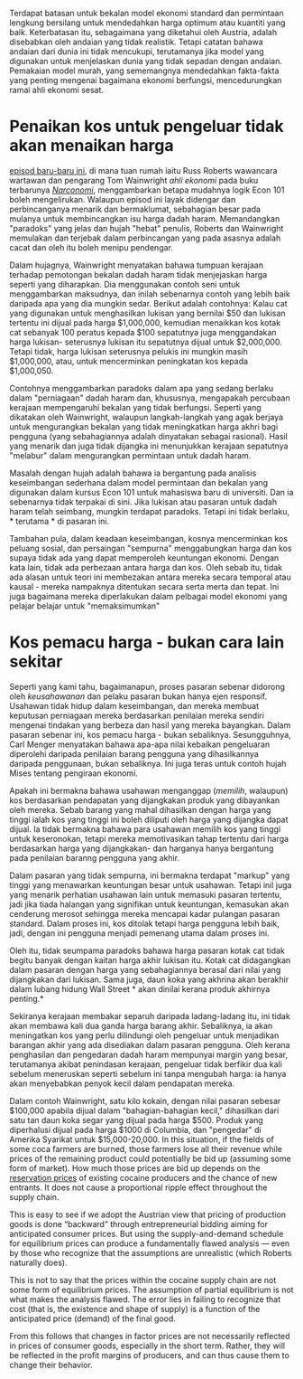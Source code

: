 Terdapat batasan untuk bekalan model ekonomi standard dan permintaan lengkung bersilang untuk mendedahkan harga optimum atau kuantiti yang baik. Keterbatasan itu, sebagaimana yang diketahui oleh Austria, adalah disebabkan oleh andaian yang tidak realistik. Tetapi catatan bahawa andaian dari dunia ini tidak mencukupi, terutamanya jika model yang digunakan untuk menjelaskan dunia yang tidak sepadan dengan andaian. Pemakaian model murah, yang sememangnya mendedahkan fakta-fakta yang penting mengenai bagaimana ekonomi berfungsi, mencedurungkan ramai ahli ekonomi sesat.

# Penaikan kos untuk pengeluar tidak akan menaikan harga 

[episod baru-baru ini](http://www.econtalk.org/archives/2017/02/tom*wainwright.html), di mana tuan rumah iaitu Russ Roberts wawancara wartawan dan pengarang Tom Wainwright *ahli ekonomi* pada buku terbarunya *[Narconomi](https://www.amazon.com/Narconomics-How-Run-Drug-Cartel/dp/1610395832/?tag=misesinsti-20)*, menggambarkan betapa mudahnya logik Econ 101 boleh mengelirukan. Walaupun episod ini layak didengar dan perbincanganya menarik dan bermaklumat, sebahagian besar pada mulanya untuk membincangkan isu harga dadah haram. Memandangkan "paradoks" yang jelas dan hujah "hebat" penulis, Roberts dan Wainwright memulakan dan terjebak dalam perbincangan yang pada asasnya adalah cacat dan oleh itu boleh menipu pendengar.

Dalam hujagnya, Wainwright menyatakan bahawa tumpuan kerajaan terhadap pemotongan bekalan dadah haram tidak menjejaskan harga seperti yang diharapkan. Dia menggunakan contoh seni untuk menggambarkan maksudnya, dan inilah sebenarnya contoh yang lebih baik daripada apa yang dia mungkin sedar. Berikut adalah contohnya: Kalau cat yang digunakan untuk menghasilkan lukisan yang bernilai $50 dan lukisan tertentu ini dijual pada harga $1,000,000, kemudian menaikkan kos kotak cat sebanyak 100 peratus kepada $100 sepatutnya juga menggandakan harga lukisan- seterusnya lukisan itu sepatutnya dijual untuk $2,000,000. Tetapi tidak, harga lukisan seterusnya pelukis ini mungkin masih $1,000,000, atau, untuk mencerminkan peningkatan kos kepada $1,000,050.

Contohnya menggambarkan paradoks dalam apa yang sedang berlaku dalam "perniagaan" dadah haram dan, khususnya, mengapakah percubaan kerajaan mempengaruhi bekalan yang tidak berfungsi. Seperti yang dikatakan oleh Wainwright, walaupun langkah-langkah yang agak berjaya untuk mengurangkan bekalan yang tidak meningkatkan harga akhri bagi pengguna (yang sebahagiannya adalah dinyatakan sebagai rasional). Hasil yang menarik dan juga tidak dijangka ini menunjukkan kerajaan sepatutnya "melabur" dalam mengurangkan permintaan untuk dadah haram.

Masalah dengan hujah adalah bahawa ia bergantung pada analisis keseimbangan sederhana dalam model permintaan dan bekalan yang digunakan dalam kursus Econ 101 untuk mahasiswa baru di universiti. Dan ia sebenarnya tidak terpakai di sini. Jika lukisan atau pasaran untuk dadah haram telah seimbang, mungkin terdapat paradoks. Tetapi ini tidak berlaku, * terutama * di pasaran ini.

Tambahan pula, dalam keadaan keseimbangan, kosnya mencerminkan kos peluang sosial, dan persaingan "sempurna" menggabungkan harga dan kos supaya tidak ada yang dapat memperoleh keuntungan ekonomi. Dengan kata lain, tidak ada perbezaan antara harga dan kos. Oleh sebab itu, tidak ada alasan untuk teori ini membezakan antara mereka secara temporal atau kausal - mereka nampaknya ditentukan secara serta merta dan tepat. Ini juga bagaimana mereka diperlakukan dalam pelbagai model ekonomi yang pelajar belajar untuk "memaksimumkan"

# Kos pemacu harga - bukan cara lain sekitar

Seperti yang kami tahu, bagaimanapun, proses pasaran sebenar didorong oleh *keusahawanan* dan pelaku pasaran bukan hanya ejen responsif. Usahawan tidak hidup dalam keseimbangan, dan mereka membuat keputusan perniagaan mereka berdasarkan penilaian mereka sendiri mengenai tindakan yang berbeza dan hasil yang mereka bayangkan. Dalam pasaran sebenar ini, kos pemacu harga - bukan sebaliknya. Sesungguhnya, Carl Menger menyatakan bahawa apa-apa nilai kebaikan pengeluaran diperolehi daripada penilaian barang pengguna yang dihasilkannya daripada penggunaan, bukan sebaliknya. Ini juga teras untuk contoh hujah Mises tentang pengiraan ekonomi.

Apakah ini bermakna bahawa usahawan menganggap (*memilih*, walaupun) kos berdasarkan pendapatan yang dijangkakan produk yang dibayankan oleh mereka. Sebab barang yang mahal dihasilkan dengan harga yang tinggi ialah kos yang tinggi ini boleh diliputi oleh harga yang dijangka dapat dijual. Ia tidak bermakna bahawa para usahawan memilih kos yang tinggi untuk keseronokan, tetapi mereka memotivasikan tahap tertentu dari harga berdasarkan harga yang dijangkakan- dan harganya hanya bergantung pada penilaian baranng pengguna yang akhir.

Dalam pasaran yang tidak sempurna, ini bermakna terdapat "markup" yang tinggi yang menawarkan keuntungan besar untuk usahawan. Tetapi inil juga yang menarik perhatian usahawan lain untuk memasuki pasaran tertentu, jadi jika tiada halangan yang signifikan untuk keuntungan, kemasukan akan cenderung merosot sehingga mereka mencapai kadar pulangan pasaran standard. Dalam proses ini, kos ditolak tetapi harga pengguna lebih baik, jadi, dengan ini pengguna menjadi pemenang utama dalam proses ini.

Oleh itu, tidak seumpama paradoks bahawa harga pasaran kotak cat tidak begitu banyak dengan kaitan harga akhir lukisan itu. Kotak cat didagangkan dalam pasaran dengan harga yang sebahagiannya berasal dari nilai yang dijangkakan dari lukisan. Sama juga, daun koka yang akhrina akan berakhir dalam lubang hidung Wall Street * akan dinilai kerana produk akhirnya penting.*

Sekiranya kerajaan membakar separuh daripada ladang-ladang itu, ini tidak akan membawa kali dua ganda harga barang akhir. Sebaliknya, ia akan meningatkan kos yang perlu dilindungi oleh pengeluar untuk menjadikan barangan akhir yang ada disediakan dalam pasaran pengguna. Oleh kerana penghasilan dan pengedaran dadah haram mempunyai margin yang besar, terutamanya akibat penindasan kerajaan, pengeluar tidak berfikir dua kali sebelum meneruskan seperti sebelum ini tanpa mengubah harga: ia hanya akan menyebabkan penyok kecil dalam pendapatan mereka.

Dalam contoh Wainwright, satu kilo kokain, dengan nilai pasaran sebesar $100,000 apabila dijual dalam "bahagian-bahagian kecil," dihasilkan dari satu tan daun koka segar yang dijual pada harga $500. Produk yang diperhalusi dijual pada harga $1000 di Columbia, dan "pengedar" di Amerika Syarikat untuk $15,000-20,000. In this situation, if the fields of some coca farmers are burned, those farmers lose all their revenue while prices of the remaining product could potentially be bid up (assuming some form of market). How much those prices are bid up depends on the [reservation prices](https://en.wikipedia.org/wiki/Reservation*price) of existing cocaine producers and the chance of new entrants. It does not cause a proportional ripple effect throughout the supply chain.

This is easy to see if we adopt the Austrian view that pricing of production goods is done “backward” through entrepreneurial bidding aiming for anticipated consumer prices. But using the supply-and-demand schedule for equilibrium prices can produce a fundamentally flawed analysis — even by those who recognize that the assumptions are unrealistic (which Roberts naturally does).

This is not to say that the prices within the cocaine supply chain are not some form of equilibrium prices. The assumption of partial equilibrium is not what makes the analysis flawed. The error lies in failing to recognize that cost (that is, the existence and shape of supply) is a function of the anticipated price (demand) of the final good.

From this follows that changes in factor prices are not necessarily reflected in prices of consumer goods, especially in the short term. Rather, they will be reflected in the profit margins of producers, and can thus cause them to change their behavior.